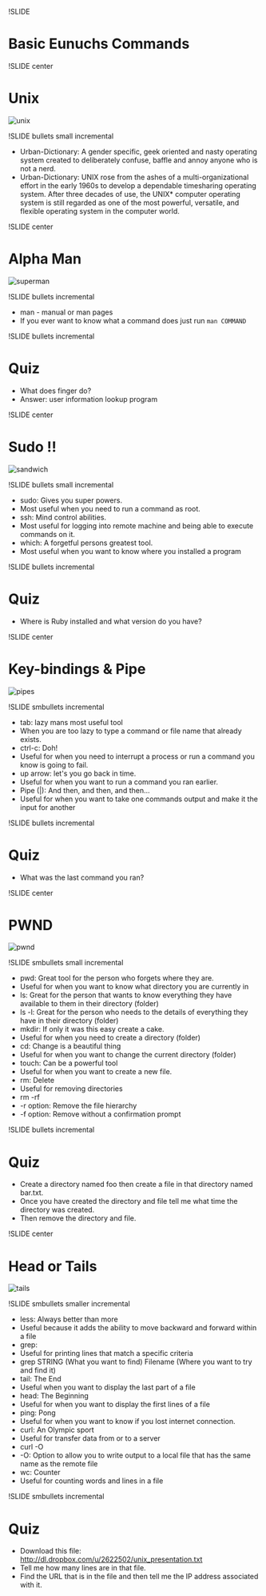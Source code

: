!SLIDE 
# Basic Eunuchs Commands #

!SLIDE center
# Unix #
![unix](unix.jpg)

!SLIDE bullets small incremental
* Urban-Dictionary: A gender specific, geek oriented and nasty operating system created to deliberately confuse, baffle and annoy anyone who is not a nerd.
* Urban-Dictionary: UNIX rose from the ashes of a multi-organizational effort in the early 1960s to develop a dependable timesharing operating system. After three decades of use, the UNIX* computer operating system is still regarded as one of the most powerful, versatile, and flexible operating system in the computer world.

!SLIDE center
# Alpha Man #
![superman](superman.gif)

!SLIDE bullets incremental
* man - manual or man pages
* If you ever want to know what a command does just run `man COMMAND`

!SLIDE bullets incremental
# Quiz #
* What does finger do?
* Answer: user information lookup program

!SLIDE center
# Sudo !! #
![sandwich](sandwich.png)

!SLIDE bullets small incremental
* sudo: Gives you super powers.
* Most useful when you need to run a command as root.
* ssh: Mind control abilities.
* Most useful for logging into remote machine and being able to execute commands on it.
* which: A forgetful persons greatest tool.
* Most useful when you want to know where you installed a program

!SLIDE bullets incremental
# Quiz #
* Where is Ruby installed and what version do you have?

!SLIDE center
# Key-bindings & Pipe #
![pipes](pipes.jpg)

!SLIDE smbullets incremental
* tab: lazy mans most useful tool
* When you are too lazy to type a command or file name that already exists.
* ctrl-c: Doh!
* Useful for when you need to interrupt a process or run a command you know is going to fail.
* up arrow: let's you go back in time.
* Useful for when you want to run a command you ran earlier.
* Pipe (|): And then, and then, and then...
* Useful for when you want to take one commands output and make it the input for another

!SLIDE bullets incremental
# Quiz #
* What was the last command you ran?

!SLIDE center
# PWND #
![pwnd](pwnd.jpg)

!SLIDE smbullets small incremental
* pwd: Great tool for the person who forgets where they are.
* Useful for when you want to know what directory you are currently in
* ls: Great for the person that wants to know everything they have available to them in their directory (folder)
* ls -l: Great for the person who needs to the details of everything they have in their directory (folder)
* mkdir: If only it was this easy create a cake.
* Useful for when you need to create a directory (folder)
* cd: Change is a beautiful thing
* Useful for when you want to change the current directory (folder)
* touch: Can be a powerful tool 
* Useful for when you want to create a new file.
* rm: Delete
* Useful for removing directories
* rm -rf
* -r option: Remove the file hierarchy
* -f option: Remove without a confirmation prompt

!SLIDE bullets incremental
# Quiz #
* Create a directory named foo then create a file in that directory named bar.txt.
* Once you have created the directory and file tell me what time the directory was created.
* Then remove the directory and file.

!SLIDE center
# Head or Tails #
![tails](tails.png)

!SLIDE smbullets smaller incremental
* less: Always better than more
* Useful because it adds the ability to move backward and forward within a file
* grep: 
* Useful for printing lines that match a specific criteria 
* grep STRING (What you want to find) Filename (Where you want to try and find it)
* tail: The End
* Useful when you want to display the last part of a file
* head: The Beginning
* Useful for when you want to display the first lines of a file
* ping: Pong
* Useful for when you want to know if you lost internet connection.
* curl: An Olympic sport
* Useful for transfer data from or to a server
* curl -O
* -O: Option to allow you to write output to a local file that has the same name as the remote file
* wc: Counter
* Useful for counting words and lines in a file

!SLIDE smbullets incremental
# Quiz #
* Download this file: http://dl.dropbox.com/u/2622502/unix_presentation.txt
* Tell me how many lines are in that file.
* Find the URL that is in the file and then tell me the IP address associated with it.




